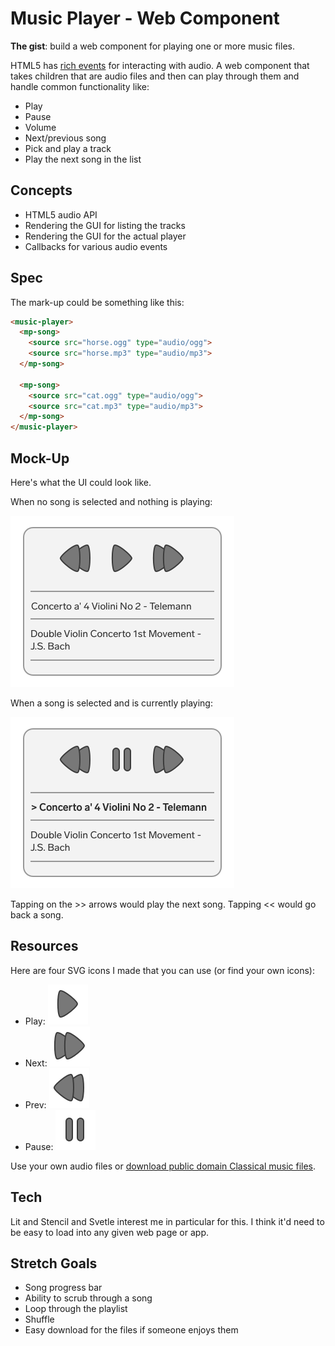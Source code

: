 # Music Player - Web Component

**The gist**: build a web component for playing one or more music files.

HTML5 has [rich events](http://developer.mozilla.org/en-US/docs/Web/HTML/Element/audio) for interacting with audio. A web component that takes children that are audio files and then can play through them and handle common functionality like:

- Play
- Pause
- Volume
- Next/previous song
- Pick and play a track
- Play the next song in the list

## Concepts

- HTML5 audio API
- Rendering the GUI for listing the tracks
- Rendering the GUI for the actual player
- Callbacks for various audio events

## Spec

The mark-up could be something like this:

``` html
<music-player>
  <mp-song>
    <source src="horse.ogg" type="audio/ogg">
    <source src="horse.mp3" type="audio/mp3">
  </mp-song>

  <mp-song>
    <source src="cat.ogg" type="audio/ogg">
    <source src="cat.mp3" type="audio/mp3">
  </mp-song>
</music-player>
```

## Mock-Up

Here's what the UI could look like.

When no song is selected and nothing is playing:

![music player paused](./img/music-player-paused.webp)

When a song is selected and is currently playing:

![music player playing](./img/music-player-playing.webp)

Tapping on the \>\> arrows would play the next song. Tapping \<\< would go back a song.

## Resources

Here are four SVG icons I made that you can use (or find your own icons):

- Play: [![play icon](./img/play.svg)](./img/play.svg)
- Next: [![next icon](./img/next.svg)](./img/next.svg)
- Prev: [![prev icon](./img/prev.svg)](./img/prev.svg)
- Pause: [![pause icon](./img/pause.svg)](./img/pause.svg)

Use your own audio files or [download public domain Classical music files](https://www.freemusicpublicdomain.com/royalty-free-classical-music/).

## Tech

Lit and Stencil and Svetle interest me in particular for this. I think it'd need to be easy to load into any given web page or app.

## Stretch Goals

- Song progress bar
- Ability to scrub through a song
- Loop through the playlist
- Shuffle
- Easy download for the files if someone enjoys them
